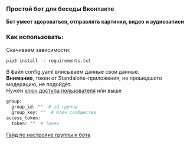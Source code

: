 ### Простой бот для беседы Вконтакте
<b>Бот умеет здороваться, отправлять картинки, видео и аудиозаписи</b>

### Как использовать:

Скачиваем зависимости:
```bash
pip3 install -r requirements.txt
```
В файл config.yaml вписываем данные свои данные.<br>
**Внимание**, токен от Standalone-приложения, не прошедшого модерацию, не подойдёт.<br>
Нужен [ключ доступа пользователя](https://vk.com/dev/implicit_flow_user) или выше

```bash
group:
  group_id: ""  # id группы
  group_key: ""  # Ключ cообщества
access_token:
  token: ""  # Токен
```
[Гайд по настройке группы и бота](https://www.youtube.com/watch?v=DJV_Y1yNWRE&ab_channel=RPT-RussianPythonTutor)